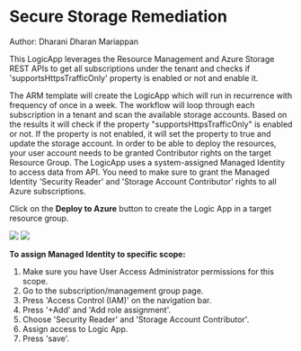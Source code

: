 # Secure Storage Remediation
Author: Dharani Dharan Mariappan

This LogicApp leverages the Resource Management and Azure Storage REST APIs to get all subscriptions under the tenant and checks if 'supportsHttpsTrafficOnly' property is enabled or not and enable it.

The ARM template will create the LogicApp which will run in recurrence with frequency of once in a week. The workflow will loop through each subscription in a tenant and scan the available storage accounts. Based on the results it will check if the property "supportsHttpsTrafficOnly" is enabled or not. If the property is not enabled, it will set the property to true and update the storage account. In order to be able to deploy the resources, your user account needs to be granted Contributor rights on the target Resource Group. The LogicApp uses a system-assigned Managed Identity to access data from API. You need to make sure to grant the Managed Identity 'Security Reader' and 'Storage Account Contributor' rights to all Azure subscriptions.

Click on the **Deploy to Azure** button to create the Logic App in a target resource group.

<a href="https://aka.ms/AAdd1bg" target="_blank">
<img src="https://aka.ms/deploytoazurebutton"/></a>

<a href="https://aka.ms/AAdctrr" target="_blank">
<img src="https://aka.ms/deploytoazuregovbutton"/></a>
 
**To assign Managed Identity to specific scope:**

1. Make sure you have User Access Administrator permissions for this scope.
2. Go to the subscription/management group page.
3. Press 'Access Control (IAM)' on the navigation bar.
4. Press '+Add' and 'Add role assignment'.
5. Choose 'Security Reader' and 'Storage Account Contributor'.
6. Assign access to Logic App.
7. Press 'save'.

